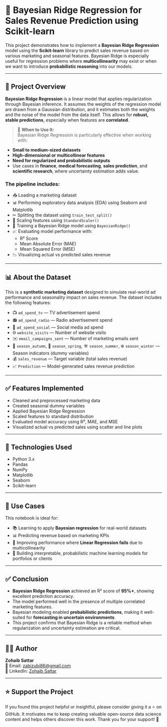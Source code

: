 # 🧮 Bayesian Ridge Regression for Sales Revenue Prediction using Scikit-learn

This project demonstrates how to implement a **Bayesian Ridge Regression** model using the **Scikit-learn** library to predict sales revenue based on various marketing and seasonal features. Bayesian Ridge is especially useful for regression problems where **multicollinearity** may exist or when we want to introduce **probabilistic reasoning** into our models.

---

## 📘 Project Overview

**Bayesian Ridge Regression** is a linear model that applies regularization through Bayesian inference. It assumes the weights of the regression model are drawn from a Gaussian distribution, and it estimates both the weights and the noise of the model from the data itself. This allows for **robust, stable predictions**, especially when features are **correlated**.

> 🧠 **When to Use It:**  
Bayesian Ridge Regression is particularly effective when working with:
- **Small to medium-sized datasets**
- **High-dimensional or multicollinear features**
- **Need for regularized and probabilistic outputs**
- Use cases in **finance**, **medical forecasting**, **sales prediction**, and **scientific research**, where uncertainty estimation adds value.

### The pipeline includes:

- 📥 Loading a marketing dataset  
- 📊 Performing exploratory data analysis (EDA) using Seaborn and Matplotlib  
- ✂ Splitting the dataset using `train_test_split()`  
- 🔧 Scaling features using `StandardScaler()`  
- 🧠 Training a Bayesian Ridge model using `BayesianRidge()`  
- 📈 Evaluating model performance with:
  - R² Score
  - Mean Absolute Error (MAE)
  - Mean Squared Error (MSE)  
- 📉 Visualizing actual vs predicted sales revenue

---

## 📊 About the Dataset

This is a **synthetic marketing dataset** designed to simulate real-world ad performance and seasonality impact on sales revenue. The dataset includes the following features:

- 📺 `ad_spend_tv` — TV advertisement spend  
- 📻 `ad_spend_radio` — Radio advertisement spend  
- 📱 `ad_spend_social` — Social media ad spend  
- 🌐 `website_visits` — Number of website visits  
- ✉️ `email_campaigns_sent` — Number of marketing emails sent  
- 🍂 `season_autumn`, 🌸 `season_spring`, ☀️ `season_summer`, ❄️ `season_winter` — Season indicators (dummy variables)  
- 💰 `sales_revenue` — Target variable (total sales revenue)  
- 📈 `Prediction` — Model-generated sales revenue prediction

---

## ✅ Features Implemented

- Cleaned and preprocessed marketing data  
- Created seasonal dummy variables  
- Applied Bayesian Ridge Regression  
- Scaled features to standard distribution  
- Evaluated model accuracy using R², MAE, and MSE  
- Visualized actual vs predicted sales using scatter and line plots  

---

## 🧪 Technologies Used

- Python 3.x  
- Pandas  
- NumPy  
- Matplotlib  
- Seaborn  
- Scikit-learn  

---

## 📂 Use Cases

This notebook is ideal for:

- 📚 Learning to apply **Bayesian regression** for real-world datasets  
- 📊 Predicting revenue based on marketing KPIs  
- 🧠 Improving performance where **Linear Regression fails** due to multicollinearity  
- 🧳 Building interpretable, probabilistic machine learning models for portfolios or clients  

---

## ✅ Conclusion

- **Bayesian Ridge Regression** achieved an R² score of **95%+**, showing excellent prediction accuracy.
- The model performed well in the presence of multiple correlated marketing features.
- Bayesian modeling enabled **probabilistic predictions**, making it well-suited for **forecasting in uncertain environments**.
- This project confirms that Bayesian Ridge is a reliable method when regularization and uncertainty estimation are critical.

---

## 👨‍💻 Author

**Zohaib Sattar**  
📧 Email: [zabizubi86@gmail.com](mailto:zabizubi86@gmail.com)  
🔗 LinkedIn: [Zohaib Sattar](https://www.linkedin.com/in/zohaib-sattar)

---

## ⭐ Support the Project

If you found this project helpful or insightful, please consider giving it a ⭐ on GitHub. It motivates me to keep creating valuable open-source data science content and helps others discover this work. Thank you for your support! 🚀
